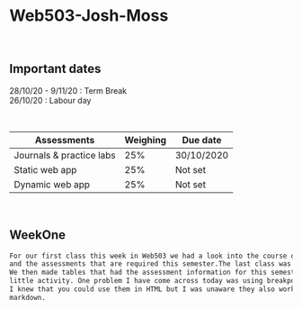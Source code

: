 # Web503-Josh-Moss

<br />

## Important dates 

28/10/20 - 9/11/20 : Term Break <br />
26/10/20 : Labour day

<br />

Assessments | Weighing | Due date
----------- | -------- | ---------
Journals & practice labs | 25% | 30/10/2020
Static web app | 25% | Not set
Dynamic web app | 25% | Not set

<br />

## WeekOne 

```markdown
For our first class this week in Web503 we had a look into the course outline 
and the assessments that are required this semester.The last class was similar. 
We then made tables that had the assessment information for this semester as a 
little activity. One problem I have come across today was using breakpoints. 
I knew that you could use them in HTML but I was unaware they also worked in
markdown. 
```
